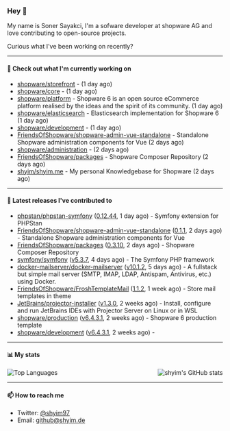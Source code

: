 ### Hey 👋

My name is Soner Sayakci, I'm a sofware developer at shopware AG and love contributing to open-source projects.

Curious what I've been working on recently?

---

#### 👷 Check out what I'm currently working on

- [shopware/storefront](https://github.com/shopware/storefront) -  (1 day ago)
- [shopware/core](https://github.com/shopware/core) -  (1 day ago)
- [shopware/platform](https://github.com/shopware/platform) - Shopware 6 is an open source eCommerce platform realised by the ideas and the spirit of its community. (1 day ago)
- [shopware/elasticsearch](https://github.com/shopware/elasticsearch) - Elasticsearch implementation for Shopware 6 (1 day ago)
- [shopware/development](https://github.com/shopware/development) -  (1 day ago)
- [FriendsOfShopware/shopware-admin-vue-standalone](https://github.com/FriendsOfShopware/shopware-admin-vue-standalone) - Standalone Shopware administration components for Vue (2 days ago)
- [shopware/administration](https://github.com/shopware/administration) -  (2 days ago)
- [FriendsOfShopware/packages](https://github.com/FriendsOfShopware/packages) - Shopware Composer Repository (2 days ago)
- [shyim/shyim.me](https://github.com/shyim/shyim.me) - My personal Knowledgebase for Shopware (2 days ago)

---

#### 🔭 Latest releases I've contributed to

- [phpstan/phpstan-symfony](https://github.com/phpstan/phpstan-symfony) ([0.12.44](https://github.com/phpstan/phpstan-symfony/releases/tag/0.12.44), 1 day ago) - Symfony extension for PHPStan
- [FriendsOfShopware/shopware-admin-vue-standalone](https://github.com/FriendsOfShopware/shopware-admin-vue-standalone) ([0.1.1](https://github.com/FriendsOfShopware/shopware-admin-vue-standalone/releases/tag/0.1.1), 2 days ago) - Standalone Shopware administration components for Vue
- [FriendsOfShopware/packages](https://github.com/FriendsOfShopware/packages) ([0.3.10](https://github.com/FriendsOfShopware/packages/releases/tag/0.3.10), 2 days ago) - Shopware Composer Repository
- [symfony/symfony](https://github.com/symfony/symfony) ([v5.3.7](https://github.com/symfony/symfony/releases/tag/v5.3.7), 4 days ago) - The Symfony PHP framework
- [docker-mailserver/docker-mailserver](https://github.com/docker-mailserver/docker-mailserver) ([v10.1.2](https://github.com/docker-mailserver/docker-mailserver/releases/tag/v10.1.2), 5 days ago) - A fullstack but simple mail server (SMTP, IMAP, LDAP, Antispam, Antivirus, etc.) using Docker.
- [FriendsOfShopware/FroshTemplateMail](https://github.com/FriendsOfShopware/FroshTemplateMail) ([1.1.2](https://github.com/FriendsOfShopware/FroshTemplateMail/releases/tag/1.1.2), 1 week ago) - Store mail templates in theme
- [JetBrains/projector-installer](https://github.com/JetBrains/projector-installer) ([v1.3.0](https://github.com/JetBrains/projector-installer/releases/tag/v1.3.0), 2 weeks ago) - Install, configure and run JetBrains IDEs with Projector Server on Linux or in WSL
- [shopware/production](https://github.com/shopware/production) ([v6.4.3.1](https://github.com/shopware/production/releases/tag/v6.4.3.1), 2 weeks ago) - Shopware 6 production template
- [shopware/development](https://github.com/shopware/development) ([v6.4.3.1](https://github.com/shopware/development/releases/tag/v6.4.3.1), 2 weeks ago) - 

---

#### 📊 My stats

<img align="right" alt="shyim's GitHub stats" src="https://github-readme-stats.vercel.app/api?username=shyim&count_private=1&show_icons=true&" />

![Top Languages](https://github-readme-stats.vercel.app/api/top-langs/?username=shyim)

---

#### 📫 How to reach me

- Twitter: [@shyim97](https://twitter.com/shyim97)
- Email: [github@shyim.de](mailto://github@shyim.de)
